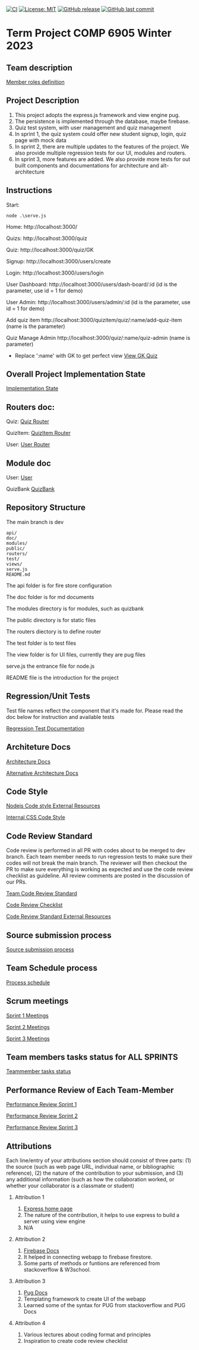 [![CI](https://github.com/lhf552004/quiz-project/actions/workflows/ci.yml/badge.svg)](https://github.com/lhf552004/quiz-project/actions/workflows/ci.yml)
[![License: MIT](https://img.shields.io/badge/License-MIT-yellow.svg)](https://opensource.org/licenses/MIT)
[![GitHub release](https://img.shields.io/github/release/lhf552004/quiz-project.svg)](https://GitHub.com/lhf552004/quiz-project/releases/)
[![GitHub last commit](https://img.shields.io/github/last-commit/lhf552004/quiz-project.svg)](https://github.com/lhf552004/quiz-project/commits/dev)

# Term Project COMP 6905 Winter 2023

## Team description

[Member roles definition](./doc/memberroles.md)

## Project Description

1. This project adopts the express.js framework and view engine pug.
2. The persistence is implemented through the database, maybe firebase.
3. Quiz test system, with user management and quiz management
4. In sprint 1, the quiz system could offer new student signup, login, quiz page with mock data
5. In sprint 2, there are multiple updates to the features of the project. We also provide multiple regression tests for our UI, modules and routers.
6. In sprint 3, more features are added. We also provide more tests for out built components and documentations for architecture and alt-architecture

## Instructions

Start:

    node .\serve.js

Home: http://localhost:3000/

Quizs: http://localhost:3000/quiz

Quiz: http://localhost:3000/quiz/GK

Signup: http://localhost:3000/users/create

Login: http://localhost:3000/users/login

User Dashboard: http://localhost:3000/users/dash-board/:id (id is the parameter, use id = 1 for demo)

User Admin: http://localhost:3000/users/admin/:id (id is the parameter, use id = 1 for demo)

Add quiz item http://localhost:3000/quizitem/quiz/:name/add-quiz-item (name is the parameter)

Quiz Manage Admin http://localhost:3000/quiz/:name/quiz-admin (name is parameter)

- Replace ':name' with GK to get perfect view [View GK Quiz](http://localhost:3000/quiz/GK/quiz-admin#)

## Overall Project Implementation State

[Implementation State](./doc/implementationState.md)

## Routers doc:

Quiz: [Quiz Router](./doc/routers/quizRouter.md)

QuizItem: [QuizItem Router](./doc/routers/quizItemRouter.md)

User: [User Router](./doc/routers/userRouter.md)

## Module doc

User: [User](./doc/modules/user.md)

QuizBank [QuizBank](./doc/Quizbank%20%26%20DB%20explanation.pdf)

## Repository Structure

The main branch is dev

    api/
    doc/
    modules/
    public/
    routers/
    test/
    views/
    serve.js
    README.md

The api folder is for fire store configuration

The doc folder is for md documents

The modules directory is for modules, such as quizbank

The public directory is for static files

The routers diectory is to define router

The test folder is to test files

The view folder is for UI files, currently they are pug files

serve.js the entrance file for node.js

README file is the introduction for the project

## Regression/Unit Tests

Test file names reflect the component that it's made for. Please read the doc below for instruction and available tests

[Regression Test Documentation](./doc/regression_test.md)

## Architeture Docs

[Architecture Docs](/doc/architecture.md)

[Alternative Architecture Docs](/doc/alt-architecture.md)

## Code Style

[Nodejs Code style External Resources](https://github.com/felixge/node-style-guide)

[Internal CSS Code Style](/doc/csscodestyle.md)

## Code Review Standard

Code review is performed in all PR with codes about to be merged to dev branch. Each team member needs to run regression tests to make sure their codes will not break the main branch. The reviewer will then checkout the PR to make sure everything is working as expected and use the code review checklist as guideline. All review comments are posted in the discussion of our PRs.

[Team Code Review Standard](/doc/codereviewstandard.md)

[Code Review Checklist](/doc/codereviewchecklist.md)

[Code Review Standard External Resources](https://google.github.io/eng-practices/review/reviewer/standard.html)

## Source submission process

[Source submission process](/doc/sourcesubmission.md)

## Team Schedule process

[Process schedule](/doc/processSchedule.md)

## Scrum meetings

[Sprint 1 Meetings](/doc/sprint-1-meetings.md)

[Sprint 2 Meetings](/doc/sprint-2-meetings.md)

[Sprint 3 Meetings](/doc/sprint-3-meetings.md)

## Team members tasks status for ALL SPRINTS

[Teammember tasks status](/doc/teammember-tasks-status.md)

## Performance Review of Each Team-Member

[Performance Review Sprint 1](/doc/performance_review_sprint1.md)

[Performance Review Sprint 2](/doc/performance_review_sprint2.md)

[Performance Review Sprint 3](/doc/performance_review_sprint3.md)

## Attributions

Each line/entry of your attributions section should consist of three parts: (1) the source (such as web page URL, individual name, or bibliographic reference), (2) the nature of the contribution to your submission, and (3) any additional information (such as how the collaboration worked, or whether your collaborator is a classmate or student)

1. Attribution 1

   1. [Express home page](https://expressjs.com/)
   2. The nature of the contribution, it helps to use express to build a server using view engine
   3. N/A

2. Attribution 2

   1. [Firebase Docs](https://firebase.google.com/docs)
   2. It helped in connecting webapp to firebase firestore.
   3. Some parts of methods or funtions are referenced from stackoverflow & W3school.

3. Attribution 3

   1. [Pug Docs](https://pugjs.org/api/getting-started.html)
   2. Templating framework to create UI of the webapp
   3. Learned some of the syntax for PUG from stackoverflow and PUG Docs

4. Attribution 4
   1. Various lectures about coding format and principles
   2. Inspiration to create code review checklist
